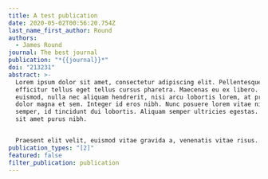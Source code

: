 ```yaml
---
title: A test publication
date: 2020-05-02T00:56:20.754Z
last_name_first_author: Round
authors:
  - James Round
journal: The best journal
publication: "*{{journal}}*"
doi: "213231"
abstract: >-
  Lorem ipsum dolor sit amet, consectetur adipiscing elit. Pellentesque
  efficitur tellus eget tellus cursus pharetra. Maecenas eu ex libero. Ut
  euismod, nulla nec aliquam hendrerit, nisi arcu lobortis lorem, at pretium
  dolor magna et sem. Integer id eros nibh. Nunc posuere lorem vitae nibh
  semper, id tincidunt dui lobortis. Aliquam semper ultricies egestas. Nullam
  sit amet purus nibh.


  Praesent elit velit, euismod vitae gravida a, venenatis vitae risus. Nulla facilisi. Mauris nec purus lacus. Pellentesque interdum faucibus risus, vel dapibus nisl vestibulum et. In dictum venenatis odio, ut rhoncus nibh euismod non. Nullam lectus tellus, sollicitudin sed consequat ut, rhoncus in sapien. Nullam sit amet blandit turpis.
publication_types: "[2]"
featured: false
filter_publication: publication
---
```

